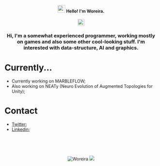 <h4 align="center"><img src="https://media.giphy.com/media/hvRJCLFzcasrR4ia7z/giphy.gif" width="25px"> Hello! I'm Woreira.</h4>
<p align="center">
  <a href="https://www.linkedin.com/in/lucas-moreira-b5118117a/">
    <img alt="Woreira's Linkedin" width="22px" src="https://raw.githubusercontent.com/peterthehan/peterthehan/master/assets/linkedin.svg" />
  </a>
</p>

<h3 align="center">Hi, I'm a somewhat experienced programmer, working mostly on games and also some other cool-looking stuff. I'm interested with data-structure, AI and graphics.<br></h3>

<h1>Currently...</h1>

- Currently working on MARBLEFLOW;<br>
- Also working on NEATy (Neuro Evolution of Augmented Topologies for Unity);<br>

<h1>Contact</h1>

- [Twitter](https://twitter.com/Woreira);<br>
- [Linkedin](https://www.linkedin.com/in/lucas-moreira-b5118117a/);<br>

<br><br><br>
<p align="center">
  <img src="https://github-readme-stats.vercel.app/api?username=Woreira&show_icons=true&theme=gotham" alt="Woreira"/>
  <img src="https://github-readme-stats.vercel.app/api/top-langs/?username=Woreira&langs_count=3&theme=gotham" />
 </p>
